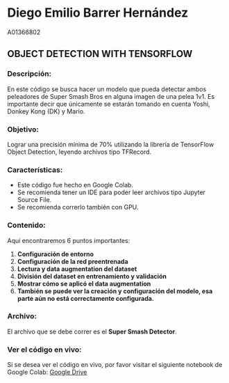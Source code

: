 # Diego Emilio Barrer Hernández
A01366802

## OBJECT DETECTION WITH TENSORFLOW

### Descripción:
En este código se busca hacer un modelo que pueda detectar ambos peleadores de Super Smash Bros en alguna imagen de una pelea 1v1. Es importante decir que únicamente se estarán tomando en cuenta Yoshi, Donkey Kong (DK) y Mario.

### Objetivo:
Lograr una precisión mínima de 70% utilizando la librería de TensorFlow Object Detection, leyendo archivos tipo TFRecord.

### Características:
- Este código fue hecho en Google Colab.
- Se recomienda tener un IDE para poder leer archivos tipo Jupyter Source File.
- Se recomienda correrlo también con GPU.

### Contenido:
Aquí encontraremos 6 puntos importantes:

1. **Configuración de entorno**
2. **Configuración de la red preentrenada**
3. **Lectura y data augmentation del dataset**
4. **División del dataset en entrenamiento y validación**
5. **Mostrar cómo se aplicó el data augmentation**
6. **También se puede ver la creación y configuración del modelo, esa parte aún no está correctamente configurada.**

### Archivo:
El archivo que se debe correr es el **Super Smash Detector**.

### Ver el código en vivo:
Si se desea ver el código en vivo, por favor visitar el siguiente notebook de Google Colab: [Google Drive](https://drive.google.com/drive/folders/1kzRR-OMtQ-YzuO8LUk4lDp_f2zahrsBE?usp=sharing)
